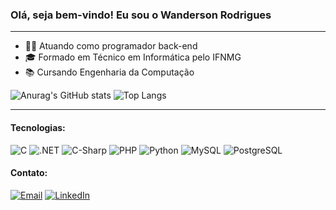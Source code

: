 ### Olá, seja bem-vindo! Eu sou o Wanderson Rodrigues

---

- 👨‍💻 Atuando como programador back-end
- 🎓 Formado em Técnico em Informática pelo IFNMG
- 📚 Cursando Engenharia da Computação

![Anurag's GitHub stats](https://github-readme-stats.vercel.app/api?username=WanRod&show_icons=true&theme=tokyonight)   ![Top Langs](https://github-readme-stats.vercel.app/api/top-langs/?username=WanRod&layout=compact&theme=tokyonight)

---

#### Tecnologias:

<div>
    <img alt="C" src="https://img.shields.io/badge/C-00599C?style=for-the-badge&logo=c&logoColor=white">
    <img alt=".NET" src="https://img.shields.io/badge/.NET-5C2D91?style=for-the-badge&logo=.net&logoColor=white">
    <img alt="C-Sharp" src="https://img.shields.io/badge/C-4B0082?style=for-the-badge&logo=csharp&logoColor=white">
    <img alt="PHP" src="https://img.shields.io/badge/PHP-777BB4?style=for-the-badge&logo=php&logoColor=white">
    <img alt="Python" src="https://img.shields.io/badge/Python-14354C?style=for-the-badge&logo=python&logoColor=white">
    <img alt="MySQL" src="https://img.shields.io/badge/MySQL-00000F?style=for-the-badge&logo=mysql&logoColor=white">
    <img alt="PostgreSQL" src="https://img.shields.io/badge/PostgreSQL-316192?style=for-the-badge&logo=postgresql&logoColor=white">
</div>

#### Contato:
  
[![Email](https://img.shields.io/badge/Gmail-D14836?style=for-the-badge&logo=gmail&logoColor=white)](mailto:wanrod1010@gmail.com)
[![LinkedIn](https://img.shields.io/badge/LinkedIn-0077B5?style=for-the-badge&logo=linkedin&logoColor=white)](https://www.linkedin.com/in/wanrod/)
